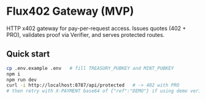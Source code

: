 # Flux402 Gateway (MVP)
HTTP x402 gateway for pay-per-request access. Issues quotes (402 + PRO), validates proof via Verifier, and serves protected routes.

## Quick start
```bash
cp .env.example .env   # fill TREASURY_PUBKEY and MINT_PUBKEY
npm i
npm run dev
curl -i http://localhost:8787/api/protected   # -> 402 with PRO
# then retry with X-PAYMENT base64 of {"ref":"DEMO"} if using demo verifier
```
